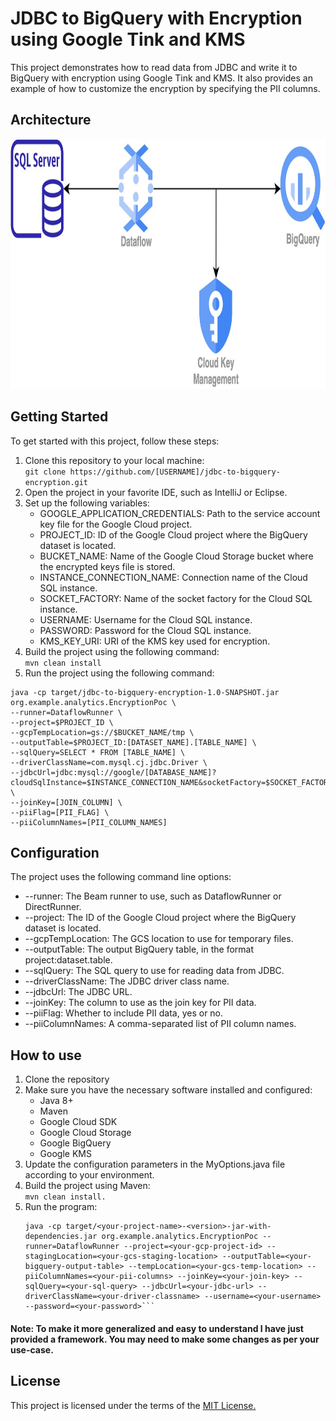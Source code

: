 # JDBC to BigQuery with Encryption using Google Tink and KMS
This project demonstrates how to read data from JDBC and write it to BigQuery with encryption using Google Tink and KMS. It also provides an example of how to customize the encryption by specifying the PII columns.

## Architecture
<p align="center">
  <img src="architecture.jpg" alt="Description of the image" width="800" height="400">
</p>

## Getting Started
To get started with this project, follow these steps:

1. Clone this repository to your local machine:<br> 
`git clone https://github.com/[USERNAME]/jdbc-to-bigquery-encryption.git`
2. Open the project in your favorite IDE, such as IntelliJ or Eclipse.
3. Set up the following variables:
   - GOOGLE_APPLICATION_CREDENTIALS: Path to the service account key file for the Google Cloud project.
   - PROJECT_ID: ID of the Google Cloud project where the BigQuery dataset is located.
   - BUCKET_NAME: Name of the Google Cloud Storage bucket where the encrypted keys file is stored.
   - INSTANCE_CONNECTION_NAME: Connection name of the Cloud SQL instance.
   - SOCKET_FACTORY: Name of the socket factory for the Cloud SQL instance.
   - USERNAME: Username for the Cloud SQL instance.
   - PASSWORD: Password for the Cloud SQL instance.
   - KMS_KEY_URI: URI of the KMS key used for encryption.
4. Build the project using the following command:<br>
`mvn clean install`
5. Run the project using the following command:
```
java -cp target/jdbc-to-bigquery-encryption-1.0-SNAPSHOT.jar org.example.analytics.EncryptionPoc \
--runner=DataflowRunner \
--project=$PROJECT_ID \
--gcpTempLocation=gs://$BUCKET_NAME/tmp \
--outputTable=$PROJECT_ID:[DATASET_NAME].[TABLE_NAME] \
--sqlQuery=SELECT * FROM [TABLE_NAME] \
--driverClassName=com.mysql.cj.jdbc.Driver \
--jdbcUrl=jdbc:mysql://google/[DATABASE_NAME]?cloudSqlInstance=$INSTANCE_CONNECTION_NAME&socketFactory=$SOCKET_FACTORY&user=$USERNAME&password=$PASSWORD \
--joinKey=[JOIN_COLUMN] \
--piiFlag=[PII_FLAG] \
--piiColumnNames=[PII_COLUMN_NAMES]
```
## Configuration
The project uses the following command line options:
- --runner: The Beam runner to use, such as DataflowRunner or DirectRunner.
- --project: The ID of the Google Cloud project where the BigQuery dataset is located.
- --gcpTempLocation: The GCS location to use for temporary files.
- --outputTable: The output BigQuery table, in the format project:dataset.table.
- --sqlQuery: The SQL query to use for reading data from JDBC.
- --driverClassName: The JDBC driver class name.
- --jdbcUrl: The JDBC URL.
- --joinKey: The column to use as the join key for PII data.
- --piiFlag: Whether to include PII data, yes or no.
- --piiColumnNames: A comma-separated list of PII column names.

## How to use
1. Clone the repository
2. Make sure you have the necessary software installed and configured:
    - Java 8+
    - Maven
    - Google Cloud SDK
    - Google Cloud Storage
    - Google BigQuery
    - Google KMS
3. Update the configuration parameters in the MyOptions.java file according to your environment.
4. Build the project using Maven: <br>
   `mvn clean install.`
5. Run the program: <br>
   ```
   java -cp target/<your-project-name>-<version>-jar-with-dependencies.jar org.example.analytics.EncryptionPoc --runner=DataflowRunner --project=<your-gcp-project-id> --stagingLocation=<your-gcs-staging-location> --outputTable=<your-bigquery-output-table> --tempLocation=<your-gcs-temp-location> --piiColumnNames=<your-pii-columns> --joinKey=<your-join-key> --sqlQuery=<your-sql-query> --jdbcUrl=<your-jdbc-url> --driverClassName=<your-driver-classname> --username=<your-username> --password=<your-password>```

#### Note: To make it more generalized and easy to understand I have just provided a framework. You may need to make some changes as per your use-case.
## License
This project is licensed under the terms of the <a href="https://opensource.org/licenses/MIT">MIT License.</a>



